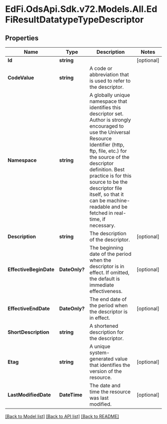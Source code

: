 # EdFi.OdsApi.Sdk.v72.Models.All.EdFiResultDatatypeTypeDescriptor

## Properties

Name | Type | Description | Notes
------------ | ------------- | ------------- | -------------
**Id** | **string** |  | [optional] 
**CodeValue** | **string** | A code or abbreviation that is used to refer to the descriptor. | 
**Namespace** | **string** | A globally unique namespace that identifies this descriptor set. Author is strongly encouraged to use the Universal Resource Identifier (http, ftp, file, etc.) for the source of the descriptor definition. Best practice is for this source to be the descriptor file itself, so that it can be machine-readable and be fetched in real-time, if necessary. | 
**Description** | **string** | The description of the descriptor. | [optional] 
**EffectiveBeginDate** | **DateOnly?** | The beginning date of the period when the descriptor is in effect. If omitted, the default is immediate effectiveness. | [optional] 
**EffectiveEndDate** | **DateOnly?** | The end date of the period when the descriptor is in effect. | [optional] 
**ShortDescription** | **string** | A shortened description for the descriptor. | 
**Etag** | **string** | A unique system-generated value that identifies the version of the resource. | [optional] 
**LastModifiedDate** | **DateTime** | The date and time the resource was last modified. | [optional] 

[[Back to Model list]](../README.md#documentation-for-models) [[Back to API list]](../README.md#documentation-for-api-endpoints) [[Back to README]](../README.md)

